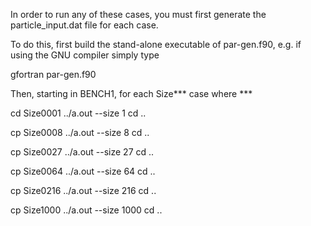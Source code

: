 In order to run any of these cases, you must first
generate the particle_input.dat file for each case.

To do this, first build the stand-alone executable of par-gen.f90,
e.g. if using the GNU compiler simply type

gfortran par-gen.f90

Then, starting in BENCH1, for each Size*** case where ***

cd Size0001
../a.out --size 1
cd ..

cp Size0008
../a.out --size 8
cd ..

cp Size0027
../a.out --size 27
cd ..

cp Size0064
../a.out --size 64
cd ..

cp Size0216
../a.out --size 216
cd ..

cp Size1000
../a.out --size 1000
cd ..
